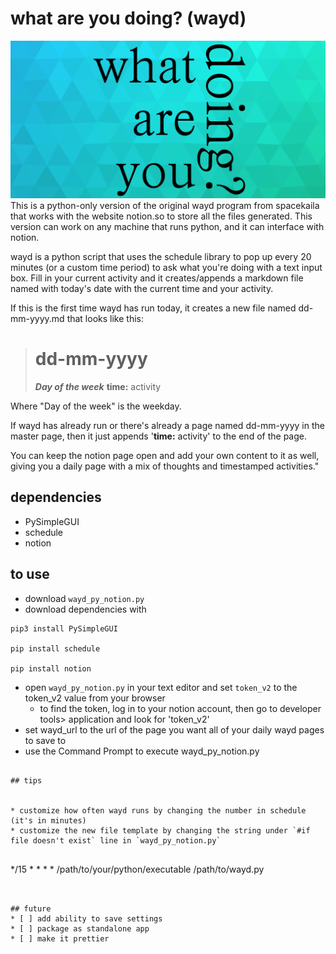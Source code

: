 # what are you doing? (wayd)

![wayd](wayd.png)
This is a python-only version of the original wayd program from spacekaila that works with the website notion.so to store all the files generated.
This version can work on any machine that runs python, and it can interface with notion.


wayd is a python script that uses the schedule library to pop up every 20 minutes (or a custom time period) to ask what you're doing with a text input box. Fill in your current activity and it creates/appends a markdown file named with today's date with the current time and your activity.

If this is the first time wayd has run today, it creates a new file named dd-mm-yyyy.md that looks like this:

> # dd-mm-yyyy
> ***Day of the week***
>**time:** activity

Where "Day of the week" is the weekday.

If wayd has already run or there's already a page named dd-mm-yyyy in the master page, then it just appends '**time:** activity' to the end of the page.

You can keep the notion page open and add your own content to it as well, giving you a daily page with a mix of thoughts and timestamped activities."

## dependencies
* PySimpleGUI
* schedule
* notion

## to use
* download `wayd_py_notion.py`
* download dependencies with
```
pip3 install PySimpleGUI

pip install schedule

pip install notion
```
* open `wayd_py_notion.py` in your text editor and set `token_v2` to the token_v2 value from your browser
  * to find the token, log in to your notion account, then go to developer tools> application and look for 'token_v2'
* set wayd_url to the url of the page you want all of your daily wayd pages to save to
* use the Command Prompt to execute wayd_py_notion.py
```

## tips


* customize how often wayd runs by changing the number in schedule (it's in minutes)
* customize the new file template by changing the string under `#if file doesn't exist` line in `wayd_py_notion.py`


```
*/15 * * * * /path/to/your/python/executable /path/to/wayd.py
```


## future
* [ ] add ability to save settings
* [ ] package as standalone app
* [ ] make it prettier
